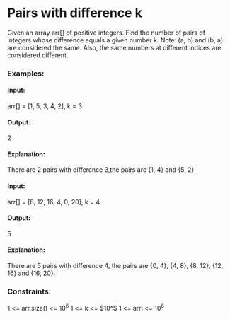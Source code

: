 # Pairs with difference k
Given an array arr[] of positive integers. Find the number of pairs of integers whose difference equals a given number k.
Note: (a, b) and (b, a) are considered the same. Also, the same numbers at different indices are considered different.

### Examples:
#### Input:
arr[] = [1, 5, 3, 4, 2], k = 3
#### Output:
2
#### Explanation:
There are 2 pairs with difference 3,the pairs are {1, 4} and {5, 2} 

#### Input:
arr[] = [8, 12, 16, 4, 0, 20], k = 4
#### Output:
5
#### Explanation:
There are 5 pairs with difference 4, the pairs are {0, 4}, {4, 8}, {8, 12}, {12, 16} and {16, 20}.

### Constraints:
1 <= arr.size() <= $`10^6`$
1 <= k <= $`10^`$
1 <= arri <= $`10^6`$

